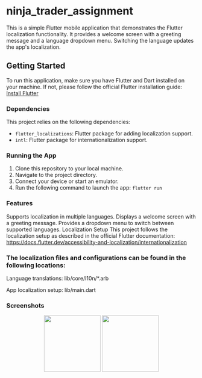 # ninja_trader_assignment

This is a simple Flutter mobile application that demonstrates the Flutter localization functionality. It provides a welcome screen with a greeting message and a language dropdown menu. Switching the language updates the app's localization.

## Getting Started

To run this application, make sure you have Flutter and Dart installed on your machine. If not, please follow the official Flutter installation guide: [Install Flutter](https://flutter.dev/docs/get-started/install)

### Dependencies

This project relies on the following dependencies:

- `flutter_localizations`: Flutter package for adding localization support.
- `intl`: Flutter package for internationalization support.

### Running the App
1. Clone this repository to your local machine.
2. Navigate to the project directory.
3. Connect your device or start an emulator.
4. Run the following command to launch the app: `flutter run`


### Features
Supports localization in multiple languages.
Displays a welcome screen with a greeting message.
Provides a dropdown menu to switch between supported languages.
Localization Setup
This project follows the localization setup as described in the official Flutter documentation: https://docs.flutter.dev/accessibility-and-localization/internationalization

### The localization files and configurations can be found in the following locations:

Language translations: lib/core/l10n/*.arb

App localization setup: lib/main.dart

### Screenshots


<div align="center">
    <img src="https://github.com/jackhoang2411/ninja_trader_assignment/blob/main/screenshots/Simulator%20Screen%20Shot%20-%20iPhone%2014%20Pro%20-%202023-06-12%20at%2016.00.27.png" width="150px"</img> 
    <img src="https://github.com/jackhoang2411/ninja_trader_assignment/blob/main/screenshots/Screenshot_1686611826.png" width="150px"</img> 
</div>

